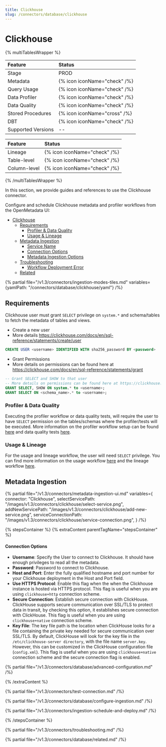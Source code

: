 ```yaml
---
title: Clickhouse
slug: /connectors/database/clickhouse
---
```


# Clickhouse

{% multiTablesWrapper %}

| Feature            | Status                       |
| :----------------- | :--------------------------- |
| Stage              | PROD                         |
| Metadata           | {% icon iconName="check" /%} |
| Query Usage        | {% icon iconName="check" /%} |
| Data Profiler      | {% icon iconName="check" /%} |
| Data Quality       | {% icon iconName="check" /%} |
| Stored Procedures  | {% icon iconName="cross" /%} |
| DBT                | {% icon iconName="check" /%} |
| Supported Versions | --                           |

| Feature      | Status                       |
| :----------- | :--------------------------- |
| Lineage      | {% icon iconName="check" /%} |
| Table-level  | {% icon iconName="check" /%} |
| Column-level | {% icon iconName="check" /%} |

{% /multiTablesWrapper %}

In this section, we provide guides and references to use the Clickhouse connector.

Configure and schedule Clickhouse metadata and profiler workflows from the OpenMetadata UI:

- [Clickhouse](#clickhouse)
  - [Requirements](#requirements)
    - [Profiler \& Data Quality](#profiler-&-data-quality)
    - [Usage \& Lineage](#usage-&-lineage)
  - [Metadata Ingestion](#metadata-ingestion)
      - [Service Name](#service-name)
      - [Connection Options](#connection-options)
      - [Metadata Ingestion Options](#metadata-ingestion-options)
  - [Troubleshooting](#troubleshooting)
    - [Workflow Deployment Error](#workflow-deployment-error)
  - [Related](#related)

{% partial file="/v1.3/connectors/ingestion-modes-tiles.md" variables={yamlPath: "/connectors/database/clickhouse/yaml"} /%}

## Requirements

Clickhouse user must grant `SELECT` privilege on `system.*` and schema/tables to fetch the metadata of tables and views.

* Create a new user
* More details https://clickhouse.com/docs/en/sql-reference/statements/create/user

```sql
CREATE USER <username> IDENTIFIED WITH sha256_password BY <password>
```

* Grant Permissions
* More details on permissions can be found here at https://clickhouse.com/docs/en/sql-reference/statements/grant

```sql
-- Grant SELECT and SHOW to that user
-- More details on permissions can be found here at https://clickhouse.com/docs/en/sql-reference/statements/grant
GRANT SELECT, SHOW ON system.* to <username>;
GRANT SELECT ON <schema_name>.* to <username>;
```

### Profiler & Data Quality
Executing the profiler workflow or data quality tests, will require the user to have `SELECT` permission on the tables/schemas where the profiler/tests will be executed. More information on the profiler workflow setup can be found [here](https://docs.open-metadata.org/connectors/ingestion/workflows/profiler) and data quality tests [here](https://docs.open-metadata.org/connectors/ingestion/workflows/data-quality).

### Usage & Lineage
For the usage and lineage workflow, the user will need `SELECT` privilege. You can find more information on the usage workflow [here](https://docs.open-metadata.org/connectors/ingestion/workflows/usage) and the lineage workflow [here](https://docs.open-metadata.org/connectors/ingestion/workflows/lineage).

## Metadata Ingestion

{% partial 
  file="/v1.3/connectors/metadata-ingestion-ui.md" 
  variables={
    connector: "Clickhouse", 
    selectServicePath: "/images/v1.3/connectors/clickhouse/select-service.png",
    addNewServicePath: "/images/v1.3/connectors/clickhouse/add-new-service.png",
    serviceConnectionPath: "/images/v1.3/connectors/clickhouse/service-connection.png",
} 
/%}

{% stepsContainer %}
{% extraContent parentTagName="stepsContainer" %}

#### Connection Options

- **Username**: Specify the User to connect to Clickhouse. It should have enough privileges to read all the metadata.
- **Password**: Password to connect to Clickhouse.
- **Host and Port**: Enter the fully qualified hostname and port number for your Clickhouse deployment in the Host and Port field.
- **Use HTTPS Protocol**: Enable this flag when the when the Clickhouse instance is hosted via HTTPS protocol. This flag is useful when you are using `clickhouse+http` connection scheme.
- **Secure Connection**: Establish secure connection with ClickHouse. ClickHouse supports secure communication over SSL/TLS to protect data in transit, by checking this option, it establishes secure connection with ClickHouse. This flag is useful when you are using `clickhouse+native` connection scheme.
- **Key File**: The key file path is the location when ClickHouse looks for a file containing the private key needed for secure communication over SSL/TLS. By default, ClickHouse will look for the key file in the `/etc/clickhouse-server directory`, with the file name `server.key`. However, this can be customized in the ClickHouse configuration file (`config.xml`). This flag is useful when you are using `clickhouse+native` connection scheme and the secure connection flag is enabled.

{% partial file="/v1.3/connectors/database/advanced-configuration.md" /%}

{% /extraContent %}

{% partial file="/v1.3/connectors/test-connection.md" /%}

{% partial file="/v1.3/connectors/database/configure-ingestion.md" /%}

{% partial file="/v1.3/connectors/ingestion-schedule-and-deploy.md" /%}

{% /stepsContainer %}

{% partial file="/v1.3/connectors/troubleshooting.md" /%}

{% partial file="/v1.3/connectors/database/related.md" /%}
